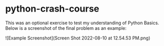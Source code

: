 # python-crash-course

This was an optional exercise to test my understanding of Python Basics. Below is a screenshot of the final problem as an example:

![Example Screenshot](Screen Shot 2022-08-10 at 12.54.53 PM.png)
